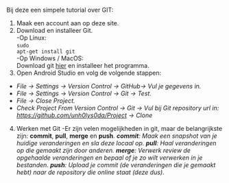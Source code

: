 Bij deze een simpele tutorial over GIT:
1. Maak een account aan op deze site.
2. Download en installeer Git.<br />
-Op Linux:<br />
<code>sudo apt-get install git</code><br />
-Op Windows / MacOS:<br />
Download git <a href="https://git-scm.com/">hier</a> en installeer het programma.
3. Open Android Studio en volg de volgende stappen:
* *File -> Settings -> Version Control -> GitHub-> Vul je gegevens in.*
* *File -> Settings -> Version Control -> Git -> Test.*
* *File -> Close Project.*
* *Check Project From Version Control -> Git -> Vul bij Git repository url in: https://github.com/unh0lys0da/Project -> Clone*
4. Werken met Git
-Er zijn velen mogelijkheden in git, maar de belangrijkste zijn: **commit**, **pull**, **merge** en **push**.
***commit**: Maak een snapshot van je huidige veranderingen en sla deze locaal op.*
***pull**: Haal veranderingen op die gemaakt zijn door anderen.*
***merge**: Verwerk review de opgehaalde veranderingen en bepaal of je zo wilt verwerken in je bestanden*.
***push**: Upload je commit (de veranderingen die je gemaakt hebt) naar de repository die online staat (deze dus)*.
